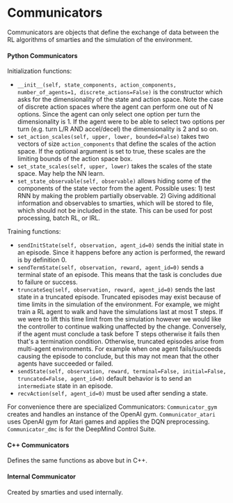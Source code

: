 # Communicators

Communicators are objects that define the exchange of data between the RL algorithms of smarties and the simulation of the environment.

#### Python Communicators
 
Initialization functions:
  - `__init__(self, state_components, action_components, number_of_agents=1, discrete_actions=False)` is the constructor which asks for the dimensionality of the state and action space. Note the case of discrete action spaces where the agent can perform one out of N options. Since the agent can only select one option per turn the dimensionality is 1. If the agent were to be able to select two options per turn (e.g. turn L/R AND accel/decel) the dimensionality is 2 and so on.
  - `set_action_scales(self, upper, lower, bounded=False)` takes two vectors of size `action_components` that define the scales of the action space. If the optional argument is set to true, these scales are the limiting bounds of the action space box.
  - `set_state_scales(self, upper, lower)` takes the scales of the state space. May help the NN learn.
  - `set_state_observable(self, observable)` allows hiding some of the components of the state vector from the agent. Possible uses: 1) test RNN by making the problem partially observable. 2) Giving additional information and observables to smarties, which will be stored to file, which should not be included in the state. This can be used for post processing, batch RL, or IRL.

Training functions:
  - `sendInitState(self, observation, agent_id=0)` sends the initial state in an episode. Since it happens before any action is performed, the reward is by definition 0.
  - `sendTermState(self, observation, reward, agent_id=0)` sends a terminal state of an episode. This means that the task is concludes due to failure or success.
  - `truncateSeq(self, observation, reward, agent_id=0)` sends the last state in a truncated episode. Truncated episodes may exist because of time limits in the simulation of the environment. For example, we might train a RL agent to walk and have the simulations last at most T steps. If we were to lift this time limit from the simulation however we would like the controller to continue walking unaffected by the change. Conversely, if the agent must conclude a task before T steps otherwise it fails then that's a termination condition. Otherwise, truncated episodes arise from multi-agent environments. For example when one agent fails/succeeds causing the episode to conclude, but this may not mean that the other agents have succeeded or failed.  
  - `sendState(self, observation, reward, terminal=False, initial=False, truncated=False, agent_id=0)` default behavior is to send an `intermediate` state in an episode.
  - `recvAction(self, agent_id=0)` must be used after sending a state.

For convenience there are specialized Communicators: `Communicator_gym` creates and handles an instance of the OpenAI gym. `Communicator_atari` uses OpenAI gym for Atari games and applies the DQN preprocessing. `Communicator_dmc` is for the DeepMind Control Suite.


#### C++ Communicators
Defines the same functions as above but in C++.

#### Internal Communicator
Created by smarties and used internally. 